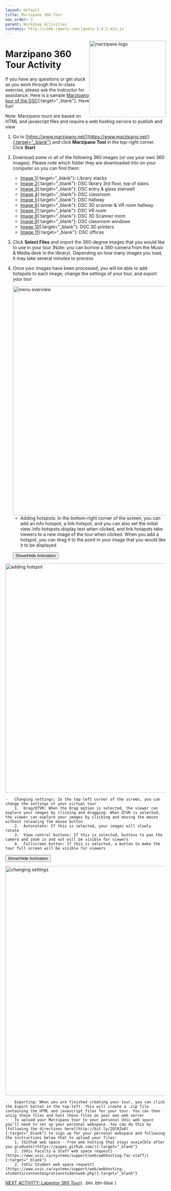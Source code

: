 ```yaml
---
layout: default
title: Marzipano 360 Tour
nav_order: 3
parent: Workshop Activities
customjs: http://code.jquery.com/jquery-1.4.2.min.js
---
```


<img src="images\marzipano\logo.png" alt="marzipano logo" style="float:right;width:240px;">

# Marzipano 360 Tour Activity

If you have any questions or get stuck as you work through this in-class exercise, please ask the instructor for assistance. Here is a sample [Marzipano tour of the DSC](https://msystems.net/dsc/){:target="_blank"}. Have fun!

Note: Marzipano tours are based on HTML and javascript files and require a web hosting service to publish and view

1.  Go to [https://www.marzipano.net/](https://www.marzipano.net/){:target="_blank"} and click **Marzipano Tool** in the top-right corner. Click **Start**
2.  Download some or all of the following 360 images (or use your own 360 images). Please note which folder they are downloaded into on your computer so you can find them:
    -   [Image 1](/images/360/stacks.jpg){:target="_blank"}: Library stacks
    -   [Image 2](/images/360/3rd_floor_foyer.jpg){:target="_blank"}: DSC library 3rd floor, top of stairs
    -   [Image 3](/images/360/dsc_entry.jpg){:target="_blank"}: DSC entry & glass stairwell
    -   [Image 4](/images/360/classroom.jpg){:target="_blank"}: DSC classroom
    -   [Image 5](/images/360/hallway.jpg){:target="_blank"}: DSC hallway
    -   [Image 6](/images/360/3d_scanner_vr_room.jpg){:target="_blank"}: DSC 3D scanner & VR room hallway
    -   [Image 7](/images/360/vr_room.jpg){:target="_blank"}: DSC VR room
    -   [Image 8](/images/360/3d_scanner.jpg){:target="_blank"}: DSC 3D Scanner room
    -   [Image 9](/images/360/windows.jpg){:target="_blank"}: DSC classroom windows
    -   [Image 10](/images/360/3d_printers.jpg){:target="_blank"}: DSC 3D printers
    -   [Image 11](/images/360/offices.jpg){:target="_blank"}: DSC offices
3.  Click **Select Files** and import the 360-degree images that you would like to use in your tour (Note: you can borrow a 360-camera from the Music & Media desk in the library). Depending on how many images you load, it may take several minutes to process
4.  Once your images have been processed, you will be able to add hotspots to each image, change the settings of your tour, and export your tour
    
    <img src="images\marzipano\4-menu-overview.png" alt="menu overview" style="width:720px;">
    
    -   Adding hotspots: In the bottom-right corner of the screen, you can add an info hotspot, a link hotspot, and you can also set the initial view. Info hotspots display text when clicked, and link hotspots take viewers to a new image of the tour when clicked. When you add a hotspot, you can drag it to the point in your image that you would like it to be displayed
    
    <button onclick="toggle('gif1')">Show/Hide Animation</button>
    
<div id="gif1">
      <img src="images\marzipano\4-add-hotspot.gif" alt="adding hotspot" style="width:720px;">
    </div>

        
    
    -   Changing settings: In the top-left corner of the screen, you can change the settings of your virtual tour
        1.  Drag/QTVR: When the Drag option is selected, the viewer can explore your images by clicking and dragging. When QTVR is selected, the viewer can explore your images by clicking and moving the mouse without releasing the mouse button
        2.  Autorotate: If this is selected, your images will slowly rotate
        3.  View control buttons: If this is selected, buttons to pan the camera and zoom in and out will be visible for viewers
        4.  Fullscreen button: If this is selected, a button to make the tour full screen will be visible for viewers
    
<button onclick="toggle('gif2')">Show/Hide Animation</button>
    
<div id="gif2">
       <img src="images\marzipano\4-change-settings.gif" alt="changing settings" style="width:720px;">
    </div>

       
    
    -   Exporting: When you are finished creating your tour, you can click the Export button in the top-left. This will create a .zip file containing the HTML and javascript files for your tour. You can then unzip those files and host these files on your own web server
    -   To upload your Marzipano tour to your personal UVic web space you'll need to set up your personal webspace. You can do this by [following the directions here](http://bit.ly/2QlRZo0){:target="_blank"} to sign up for your personal webspace and following the instructions below that to upload your files:
        1. [Github web space - free web hosting that stays avaialble after you graduate](https://pages.github.com/){:target="_blank"}
        2. [UVic Faculty & Staff web space request](https://www.uvic.ca/systems/support/web/webhosting-fac-staff/){:target="_blank"}
        2. [UVic Student web space request](https://www.uvic.ca/systems/support/web/webhosting-students/contentmigrationstudentweb.php){:target="_blank"}


<script>  

    function toggle(input) {
        var x = document.getElementById(input);
        if (x.style.display === "none") {
            x.style.display = "block";
        } else {
            x.style.display = "none";
        }
    }
</script>

[NEXT ACTIVITY: Lapentor 360 Tour](activity-lapentor.html){: .btn .btn-blue }
